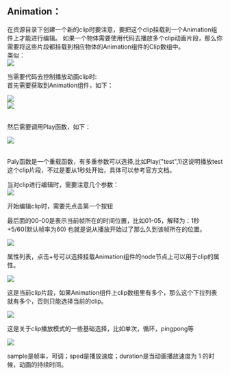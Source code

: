 Animation：
---------
在资源目录下创建一个新的clip时要注意，要把这个clip挂载到一个Animation组件上才能进行编辑。
如果一个物体需要使用代码去播放多个clip动画片段，那么你需要将这些片段都挂载到相应物体的Animation组件的Clip数组中。
<br>类似：<br>
![](https://github.com/thirdBrother/CocosCreatorBlog/blob/master/READMEIMG/animation.png)

当需要代码去控制播放动画clip时:<br>
首先需要获取到Animation组件，如下：<br>

![](https://github.com/thirdBrother/CocosCreatorBlog/blob/master/READMEIMG/animationeditor6.png)
<br>
![](https://github.com/thirdBrother/CocosCreatorBlog/blob/master/READMEIMG/animationeditor5.png)

<br>
然后需要调用Play函数，如下：<br>

![](https://github.com/thirdBrother/CocosCreatorBlog/blob/master/READMEIMG/animationeditor7.png)

<br>Paly函数是一个重载函数，有多重参数可以选择,比如Play("test",1)这说明播放test这个clip片段，不过是要从1秒处开始，具体可以参考官方文档。<br>

当对clip进行编辑时，需要注意几个参数：<br>
![](https://github.com/thirdBrother/CocosCreatorBlog/blob/master/READMEIMG/animationeditor1.png)

开始编辑clip时，需要先点击第一个按钮

最后面的00-00是表示当前帧所在的时间位置，比如01-05，解释为：1秒+5/60(默认帧率为60) 也就是说从播放开始过了那么久到该帧所在的位置。

![](https://github.com/thirdBrother/CocosCreatorBlog/blob/master/READMEIMG/animationeditor2.png)

属性列表，点击+号可以选择挂载Animation组件的node节点上可以用于clip的属性。

![](https://github.com/thirdBrother/CocosCreatorBlog/blob/master/READMEIMG/animationeditor3.png)

这是当前clip片段，如果Animation组件上clip数组里有多个，那么这个下拉列表就有多个，否则只能选择当前的clip。

![](https://github.com/thirdBrother/CocosCreatorBlog/blob/master/READMEIMG/animationeditor4.png)

这是关于clip播放模式的一些基础选择，比如单次，循环，pingpong等

![](https://github.com/thirdBrother/CocosCreatorBlog/blob/master/READMEIMG/animationeditor8.png)

sample是帧率，可调；sped是播放速度；duration是当动画播放速度为 1 的时候，动画的持续时间。
